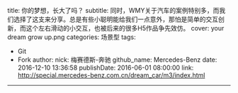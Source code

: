title: 你的梦想，长大了吗？
subtitle: 同时，WMY关于汽车的案例特别多，而我们选择了这支来分享。总是有些小聪明能给我们一点意外，那怕是简单的交互创新，而这个左右滑动的小交互，也被后来的很多H5作品争先效仿。
cover: your dream grow up.png
categories: 场景型
tags:
  - Git
  - Fork
author:
  nick: 梅赛德斯-奔驰
  github_name: Mercedes-Benz
date: 2016-12-10 13:36:58
publishDate: 2016-06-01 08:00:00
link: http://special.mercedes-benz.com.cn/dream_car/m3/index.html
---

<!-- more -->
